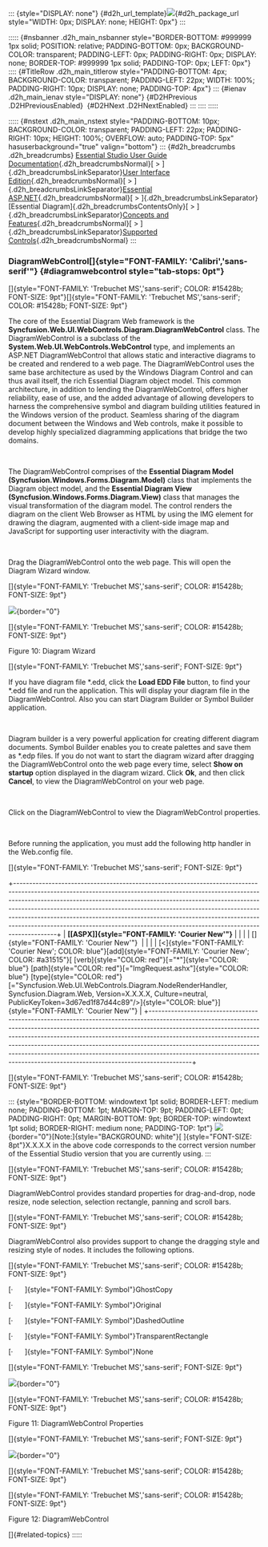 ::: {style="DISPLAY: none"}
[](ms-xhelp:///?Id=d2h_url_template){#d2h_url_template}![](!package_url!){#d2h_package_url style="WIDTH: 0px; DISPLAY: none; HEIGHT: 0px"}
:::

::::: {#nsbanner .d2h_main_nsbanner style="BORDER-BOTTOM: #999999 1px solid; POSITION: relative; PADDING-BOTTOM: 0px; BACKGROUND-COLOR: transparent; PADDING-LEFT: 0px; PADDING-RIGHT: 0px; DISPLAY: none; BORDER-TOP: #999999 1px solid; PADDING-TOP: 0px; LEFT: 0px"}
:::: {#TitleRow .d2h_main_titlerow style="PADDING-BOTTOM: 4px; BACKGROUND-COLOR: transparent; PADDING-LEFT: 22px; WIDTH: 100%; PADDING-RIGHT: 10px; DISPLAY: none; PADDING-TOP: 4px"}
::: {#ienav .d2h_main_ienav style="DISPLAY: none"}
[](ms-xhelp:///?Id=38a5c852-c99d-4230-b3f3-26dc72ca57af){#D2HPrevious .D2HPreviousEnabled}  [](ms-xhelp:///?Id=488ebdfa-e677-4324-82ca-43b190b054de){#D2HNext .D2HNextEnabled}
:::
::::
:::::

::::: {#nstext .d2h_main_nstext style="PADDING-BOTTOM: 10px; BACKGROUND-COLOR: transparent; PADDING-LEFT: 22px; PADDING-RIGHT: 10px; HEIGHT: 100%; OVERFLOW: auto; PADDING-TOP: 5px" hasuserbackground="true" valign="bottom"}
::: {#d2h_breadcrumbs .d2h_breadcrumbs}
[Essential Studio User Guide Documentation](ms-xhelp:///?Id=12457748-09e3-4d74-a240-8e049cedf030){.d2h_breadcrumbsNormal}[ \> ]{.d2h_breadcrumbsLinkSeparator}[User Interface Edition](ms-xhelp:///?Id=c29296b7-531c-413b-a0ec-488ca1f7f669){.d2h_breadcrumbsNormal}[ \> ]{.d2h_breadcrumbsLinkSeparator}[Essential ASP.NET](ms-xhelp:///?Id=25c35330-c127-4dad-9a92-ed79dc7261a6){.d2h_breadcrumbsNormal}[ \> ]{.d2h_breadcrumbsLinkSeparator}[Essential Diagram]{.d2h_breadcrumbsContentsOnly}[ \> ]{.d2h_breadcrumbsLinkSeparator}[Concepts and Features](ms-xhelp:///?Id=f9aa55fb-f8cf-43da-a8be-de231dc0d949){.d2h_breadcrumbsNormal}[ \> ]{.d2h_breadcrumbsLinkSeparator}[Supported Controls](ms-xhelp:///?Id=38a5c852-c99d-4230-b3f3-26dc72ca57af){.d2h_breadcrumbsNormal}
:::

### DiagramWebControl[]{style="FONT-FAMILY: 'Calibri','sans-serif'"} {#diagramwebcontrol style="tab-stops: 0pt"}

[]{style="FONT-FAMILY: 'Trebuchet MS','sans-serif'; COLOR: #15428b; FONT-SIZE: 9pt"}[]{style="FONT-FAMILY: 'Trebuchet MS','sans-serif'; COLOR: #15428b; FONT-SIZE: 9pt"} 

The core of the Essential Diagram Web framework is the **Syncfusion.Web.UI.WebControls.Diagram.DiagramWebControl** class. The DiagramWebControl is a subclass of the **System.Web.UI.WebControls.WebControl** type, and implements an ASP.NET DiagramWebControl that allows static and interactive diagrams to be created and rendered to a web page. The DiagramWebControl uses the same base architecture as used by the Windows Diagram Control and can thus avail itself, the rich Essential Diagram object model. This common architecture, in addition to lending the DiagramWebControl, offers higher reliability, ease of use, and the added advantage of allowing developers to harness the comprehensive symbol and diagram building utilities featured in the Windows version of the product. Seamless sharing of the diagram document between the Windows and Web controls, make it possible to develop highly specialized diagramming applications that bridge the two domains.

 

The DiagramWebControl comprises of the **Essential Diagram Model (Syncfusion.Windows.Forms.Diagram.Model)** class that implements the Diagram object model, and the **Essential Diagram View (Syncfusion.Windows.Forms.Diagram.View)** class that manages the visual transformation of the diagram model. The control renders the diagram on the client Web Browser as HTML by using the IMG element for drawing the diagram, augmented with a client-side image map and JavaScript for supporting user interactivity with the diagram.

 

Drag the DiagramWebControl onto the web page. This will open the Diagram Wizard window.

[]{style="FONT-FAMILY: 'Trebuchet MS','sans-serif'; COLOR: #15428b; FONT-SIZE: 9pt"} 

![](ImagesExt/image65_16.jpg){border="0"}

[]{style="FONT-FAMILY: 'Trebuchet MS','sans-serif'; COLOR: #15428b; FONT-SIZE: 9pt"} 

Figure 10: Diagram Wizard

[]{style="FONT-FAMILY: 'Trebuchet MS','sans-serif'; FONT-SIZE: 9pt"} 

If you have diagram file \*.edd, click the **Load EDD File** button, to find your \*.edd file and run the application. This will display your diagram file in the DiagramWebControl. Also you can start Diagram Builder or Symbol Builder application.

 

Diagram builder is a very powerful application for creating different diagram documents. Symbol Builder enables you to create palettes and save them as \*.edp files. If you do not want to start the diagram wizard after dragging the DiagramWebControl onto the web page every time, select **Show on startup** option displayed in the diagram wizard. Click **Ok**, and then click **Cancel**, to view the DiagramWebControl on your web page.

 

Click on the DiagramWebControl to view the DiagramWebControl properties.

 

Before running the application, you must add the following http handler in the Web.config file.

[]{style="FONT-FAMILY: 'Trebuchet MS','sans-serif'; FONT-SIZE: 9pt"} 

+-------------------------------------------------------------------------------------------------------------------------------------------------------------------------------------------------------------------------------------------------------------------------------------------------------------------------------------------------------------------------------------------------------------------------------------------------------------------------------------------------+
| **[\[ASPX\]]{style="FONT-FAMILY: 'Courier New'"}**                                                                                                                                                                                                                                                                                                                                                                                                                                              |
|                                                                                                                                                                                                                                                                                                                                                                                                                                                                                                 |
| []{style="FONT-FAMILY: 'Courier New'"}                                                                                                                                                                                                                                                                                                                                                                                                                                                          |
|                                                                                                                                                                                                                                                                                                                                                                                                                                                                                                 |
| [\<]{style="FONT-FAMILY: 'Courier New'; COLOR: blue"}[add]{style="FONT-FAMILY: 'Courier New'; COLOR: #a31515"}[ [verb]{style="COLOR: red"}[=\"\*\"]{style="COLOR: blue"} [path]{style="COLOR: red"}[=\"ImgRequest.ashx\"]{style="COLOR: blue"} [type]{style="COLOR: red"}[=\"Syncfusion.Web.UI.WebControls.Diagram.NodeRenderHandler, Syncfusion.Diagram.Web, Version=X.X.X.X, Culture=neutral, PublicKeyToken=3d67ed1f87d44c89\"/\>]{style="COLOR: blue"}]{style="FONT-FAMILY: 'Courier New'"} |
+-------------------------------------------------------------------------------------------------------------------------------------------------------------------------------------------------------------------------------------------------------------------------------------------------------------------------------------------------------------------------------------------------------------------------------------------------------------------------------------------------+

[]{style="FONT-FAMILY: 'Trebuchet MS','sans-serif'; COLOR: #15428b; FONT-SIZE: 9pt"} 

::: {style="BORDER-BOTTOM: windowtext 1pt solid; BORDER-LEFT: medium none; PADDING-BOTTOM: 1pt; MARGIN-TOP: 9pt; PADDING-LEFT: 0pt; PADDING-RIGHT: 0pt; MARGIN-BOTTOM: 9pt; BORDER-TOP: windowtext 1pt solid; BORDER-RIGHT: medium none; PADDING-TOP: 1pt"}
![](ImagesExt/image65_1.jpg){border="0"}[Note:]{style="BACKGROUND: white"}[ ]{style="FONT-SIZE: 8pt"}X.X.X.X in the above code corresponds to the correct version number of the Essential Studio version that you are currently using.
:::

[]{style="FONT-FAMILY: 'Trebuchet MS','sans-serif'; COLOR: #15428b; FONT-SIZE: 9pt"} 

DiagramWebControl provides standard properties for drag-and-drop, node resize, node selection, selection rectangle, panning and scroll bars.

[]{style="FONT-FAMILY: 'Trebuchet MS','sans-serif'; COLOR: #15428b; FONT-SIZE: 9pt"} 

DiagramWebControl also provides support to change the dragging style and resizing style of nodes. It includes the following options.

[]{style="FONT-FAMILY: 'Trebuchet MS','sans-serif'; COLOR: #15428b; FONT-SIZE: 9pt"} 

[·      ]{style="FONT-FAMILY: Symbol"}GhostCopy

[·      ]{style="FONT-FAMILY: Symbol"}Original

[·      ]{style="FONT-FAMILY: Symbol"}DashedOutline

[·      ]{style="FONT-FAMILY: Symbol"}TransparentRectangle

[·      ]{style="FONT-FAMILY: Symbol"}None

[]{style="FONT-FAMILY: 'Trebuchet MS','sans-serif'; FONT-SIZE: 9pt"} 

![](ImagesExt/image65_17.jpg){border="0"}

[]{style="FONT-FAMILY: 'Trebuchet MS','sans-serif'; COLOR: #15428b; FONT-SIZE: 9pt"} 

Figure 11: DiagramWebControl Properties

[]{style="FONT-FAMILY: 'Trebuchet MS','sans-serif'; FONT-SIZE: 9pt"} 

![](ImagesExt/image65_18.jpg){border="0"}

[]{style="FONT-FAMILY: 'Trebuchet MS','sans-serif'; COLOR: #15428b; FONT-SIZE: 9pt"} 

[]{style="FONT-FAMILY: 'Trebuchet MS','sans-serif'; COLOR: #15428b; FONT-SIZE: 9pt"} 

Figure 12: DiagramWebControl

[]{#related-topics}
:::::
